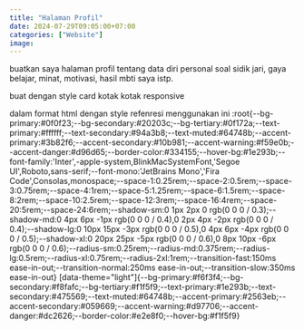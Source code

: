 ```yaml
---
title: "Halaman Profil"
date: 2024-07-29T09:05:00+07:00
categories: ["Website"]
image: 
---
```


buatkan saya halaman profil tentang data diri personal soal sidik jari, gaya belajar, minat, motivasi, hasil mbti saya istp. 

buat dengan style card kotak kotak responsive

dalam format html dengan style refenresi menggunakan ini
:root{--bg-primary:#0f0f23;--bg-secondary:#20203c;--bg-tertiary:#0f172a;--text-primary:#ffffff;--text-secondary:#94a3b8;--text-muted:#64748b;--accent-primary:#3b82f6;--accent-secondary:#10b981;--accent-warning:#f59e0b;--accent-danger:#d96d65;--border-color:#334155;--hover-bg:#1e293b;--font-family:'Inter',-apple-system,BlinkMacSystemFont,'Segoe UI',Roboto,sans-serif;--font-mono:'JetBrains Mono','Fira Code',Consolas,monospace;--space-1:0.25rem;--space-2:0.5rem;--space-3:0.75rem;--space-4:1rem;--space-5:1.25rem;--space-6:1.5rem;--space-8:2rem;--space-10:2.5rem;--space-12:3rem;--space-16:4rem;--space-20:5rem;--space-24:6rem;--shadow-sm:0 1px 2px 0 rgb(0 0 0 / 0.3);--shadow-md:0 4px 6px -1px rgb(0 0 0 / 0.4),0 2px 4px -2px rgb(0 0 0 / 0.4);--shadow-lg:0 10px 15px -3px rgb(0 0 0 / 0.5),0 4px 6px -4px rgb(0 0 0 / 0.5);--shadow-xl:0 20px 25px -5px rgb(0 0 0 / 0.6),0 8px 10px -6px rgb(0 0 0 / 0.6);--radius-sm:0.25rem;--radius-md:0.375rem;--radius-lg:0.5rem;--radius-xl:0.75rem;--radius-2xl:1rem;--transition-fast:150ms ease-in-out;--transition-normal:250ms ease-in-out;--transition-slow:350ms ease-in-out}
[data-theme="light"]{--bg-primary:#f6f3f4;--bg-secondary:#f8fafc;--bg-tertiary:#f1f5f9;--text-primary:#1e293b;--text-secondary:#475569;--text-muted:#64748b;--accent-primary:#2563eb;--accent-secondary:#059669;--accent-warning:#d97706;--accent-danger:#dc2626;--border-color:#e2e8f0;--hover-bg:#f1f5f9}